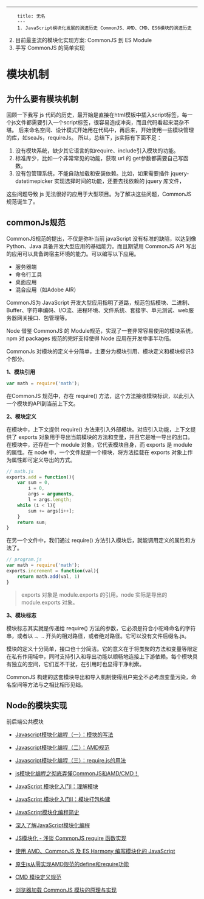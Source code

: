 ---
        title: 无名
        ---
        1. JavaScript模块化发展的演进历史 CommonJS、AMD、CMD、ES6模块的演进历史
2. 目前最主流的模块化实现方案: CommonJS 到 ES Module
3. 手写 CommonJS 的简单实现


# 模块机制

## 为什么要有模块机制

回顾一下我写 js 代码的历史，最开始是直接在html模板中插入script标签，每一个js文件都需要引入一个script标签，很容易造成冲突，而且代码看起来混杂不堪。
后来命名空间、设计模式开始用在代码中，再后来，开始使用一些模块管理的库，如seaJs，requireJs。
所以，总结下，js实际有下面不足：

1. 没有模块系统，缺少其它语言的如require、include引入模块的功能。
2. 标准库少，比如一个非常常见的功能，获取 url 的 get参数都需要自己写函数。
3. 没有包管理系统，不能自动加载和安装依赖。比如，如果需要插件 jquery-datetimepicker 实现选择时间的功能，还要去找依赖的 jquery 库文件，

这些问题导致 js 无法很好的应用于大型项目。为了解决这些问题，CommonJS 规范诞生了。

## commonJs规范

CommonJS规范的提出，不仅是弥补当前 javaScript 没有标准的缺陷，以达到像 Python、Java 具备开发大型应用的基础能力。而且期望用 CommonJS API 写出的应用可以具备跨宿主环境的能力。可以编写以下应用。

- 服务器端
- 命令行工具
- 桌面应用
- 混合应用（如Adobe AIR）

CommonJS为 JavaScript 开发大型应用指明了道路，规范包括模块、二进制、Buffer、字符串编码、I/O流、进程环境、文件系统、套接字、单元测试、web服务器网关接口、包管理等。

Node 借鉴 CommonJS 的 Module规范，实现了一套非常容易使用的模块系统，npm 对 packages 规范的完好支持使得 Node 应用在开发中事半功倍。

CommonJs 对模块的定义十分简单，主要分为模块引用、模块定义和模块标识3个部分。

**1、模块引用**

```javascript
var math = require('math');
```

在CommonJS 规范中，存在 require() 方法，这个方法接收模块标识，以此引入一个模块的API到当前上下文。

**2、模块定义**

在模块中，上下文提供 require() 方法来引入外部模块。对应引入功能，上下文提供了 exports 对象用于导出当前模块的方法和变量，并且它是唯一导出的出口。在模块中，还存在一个 module 对象，它代表模块自身，而 exports 是 module 的属性。在 node 中，一个文件就是一个模块，将方法挂载在 exports 对象上作为属性即可定义导出的方式。

```javascript
// math.js
exports.add = function(){
	var sum = 0,
	    i = 0,
	    args = arguments,
	    l = args.length;
	while (i < l){
		sum += args[i++];
	}
	return sum;
}
```

在另一个文件中，我们通过 require() 方法引入模块后，就能调用定义的属性和方法了。

```javascript
// program.js
var math = require('math');
exports.increment = function(val){
	return math.add(val, 1)
}
```

> exports 对象是 module.exports 的引用。node 实际是导出的 module.exports 对象。

**3、模块标志**

模块标志其实就是传递给 require() 方法的参数，它必须是符合小驼峰命名的字符串，或者以 .、.. 开头的相对路径，或者绝对路径。它可以没有文件后缀名.js。

模块的定义十分简单，接口也十分简洁。它的意义在于将类聚的方法和变量等限定在私有作用域中，同时支持引入和导出功能以顺畅地连接上下游依赖。每个模块具有独立的空间，它们互不干扰，在引用时也显得干净利索。

CommonJS 构建的这套模块导出和导入机制使得用户完全不必考虑变量污染，命名空间等方法与之相比相形见绌。

## Node的模块实现



前后端公共模块
- [Javascript模块化编程（一）：模块的写法](http://www.ruanyifeng.com/blog/2012/10/javascript_module.html)
- [Javascript模块化编程（二）：AMD规范](http://www.ruanyifeng.com/blog/2012/10/asynchronous_module_definition.html)
- [Javascript模块化编程（三）：require.js的用法](http://www.ruanyifeng.com/blog/2012/11/require_js.html)
- [js模块化编程之彻底弄懂CommonJS和AMD/CMD！](https://www.cnblogs.com/chenguangliang/p/5856701.html)
- [JavaScript 模块化入门Ⅰ：理解模块](https://zhuanlan.zhihu.com/p/22890374)
- [JavaScript 模块化入门Ⅱ：模块打包构建](https://zhuanlan.zhihu.com/p/22945985)
- [JavaScript模块化编程简史](https://yuguo.us/weblog/javascript-module-development-history/)
- [深入了解JavaScript模块化编程](http://jerryzou.com/posts/jsmodular/)
- [JS模块化 - 浅谈 CommonJS require 函数实现](https://github.com/kaola-fed/blog/issues/16)
- [使用 AMD、CommonJS 及 ES Harmony 编写模块化的 JavaScript](http://justineo.github.io/singles/writing-modular-js/)
- [原生js从零实现AMD规范的define和require功能](https://github.com/chenshenhai/amd-define)

- [CMD 模块定义规范](https://github.com/seajs/seajs/issues/242)
- [浏览器加载 CommonJS 模块的原理与实现](http://www.ruanyifeng.com/blog/2015/05/commonjs-in-browser.html)
